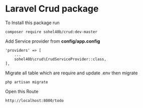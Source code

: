 # Laravel Crud package

To Install this package run 

    composer require sohel40b/crud:dev-master

Add Service provider from <b>config/app.config</b>

    'providers' => [
        ...
        sohel40b\crud\CrudServiceProvider::class,
    ],

Migrate all table which are require and update .env then migrate

    php artisan migrate
    
Open this Route

    http://localhost:8000/todo
